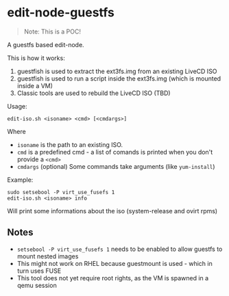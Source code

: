edit-node-guestfs
=================

> Note: This is a POC!

A guestfs based edit-node.

This is how it works:

1. guestfish is used to extract the ext3fs.img from an existing LiveCD ISO
2. guestfish is used to run a script inside the ext3fs.img (which is mounted inside a VM)
3. Classic tools are used to rebuild the LiveCD ISO (TBD)

Usage:

    edit-iso.sh <isoname> <cmd> [<cmdargs>]

Where
* `isoname` is the path to an existing ISO.
* `cmd` is a predefined cmd - a list of comands is printed when you don't provide a `<cmd>`
* `cmdargs` (optional) Some commands take arguments (like `yum-install`)

Example:

    sudo setsebool -P virt_use_fusefs 1
    edit-iso.sh <isoname> info

Will print some informations about the iso (system-release and ovirt rpms)

## Notes
* `setsebool -P virt_use_fusefs 1` needs to be enabled to allow guestfs to mount nested images
* This might not work on RHEL because guestmount is used - which in turn uses FUSE
* This tool does not yet require root rights, as the VM is spawned in a qemu session
